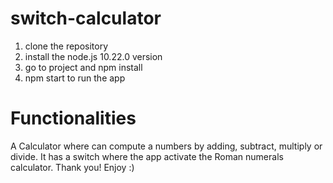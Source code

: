 # switch-calculator

1. clone the repository
2. install the node.js 10.22.0 version
3. go to project and npm install
4. npm start to run the app


# Functionalities

A Calculator where can compute a numbers by adding, subtract, multiply or divide. It has a switch where the app activate the Roman numerals calculator. Thank you! Enjoy :)
